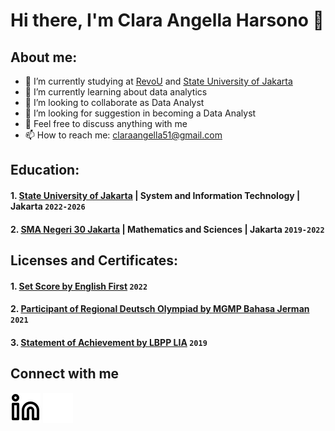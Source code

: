 # Hi there, I'm Clara Angella Harsono 👋
## About me:
- 🔭 I’m currently studying at [RevoU](https://revou.co/) and [State University of Jakarta](https://www.unj.ac.id/)
- 🌱 I’m currently learning about data analytics
- 👯 I’m looking to collaborate as Data Analyst
- 🤔 I’m looking for suggestion in becoming a Data Analyst
- 💬 Feel free to discuss anything with me
- 📫 How to reach me: claraangella51@gmail.com

## Education:
#### 1. [State University of Jakarta](https://www.unj.ac.id/) | System and Information Technology | Jakarta `2022-2026`
#### 2. [SMA Negeri 30 Jakarta](https://sman30-jkt.sch.id/) | Mathematics and Sciences | Jakarta `2019-2022`

## Licenses and Certificates:
#### 1. [Set Score by English First](https://www.efset.org/cert/5uAxtG) `2022`
#### 2. [Participant of Regional Deutsch Olympiad by MGMP Bahasa Jerman](https://drive.google.com/file/d/1Vgm82YHt6BPMSKCoWc0Oih_gzxoFquB_/view?usp=drivesdk) `2021`
#### 3. [Statement of Achievement by LBPP LIA](https://drive.google.com/file/d/1VCNcxTNyyL42vhW94Fyipm1h6igAJDr5/view) `2019`

## Connect with me
[![website](linkedin-light.svg)](https://www.linkedin.com/in/clara-angella-harsono-699ab6228#gh-light-mode-only)
[![website](linkedin-dark.svg)](https://www.linkedin.com/in/clara-angella-harsono-699ab6228#gh-dark-mode-only)

